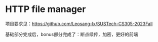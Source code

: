 # HTTP file manager

项目要求见：https://github.com/Leosang-lx/SUSTech-CS305-2023Fall

基础部分完成后，bonus部分完成了：断点续传，加密，更好的前端

